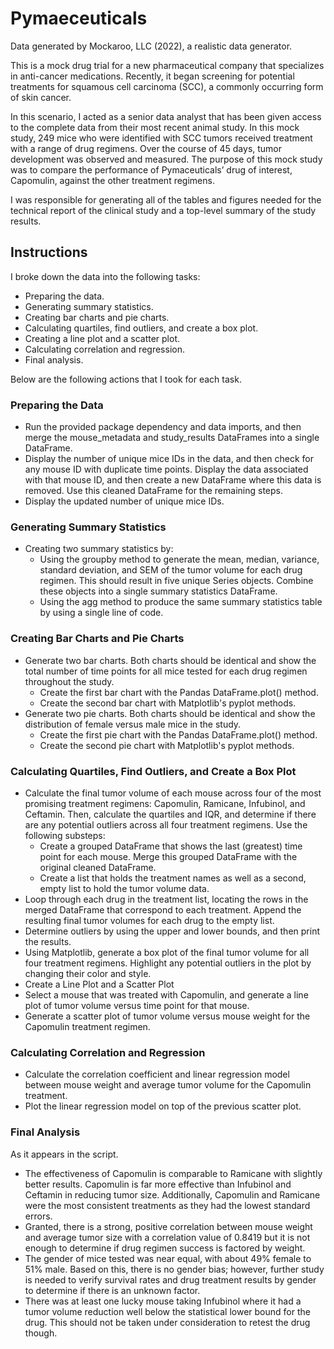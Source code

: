 # Pymaeceuticals

Data generated by Mockaroo, LLC (2022), a realistic data generator.

This is a mock drug trial for a new pharmaceutical company that specializes in anti-cancer medications. Recently, it began screening for potential treatments for squamous cell carcinoma (SCC), a commonly occurring form of skin cancer. 

In this scenario, I acted as a senior data analyst that has been given access to the complete data from their most recent animal study. In this mock study, 249 mice who were identified with SCC tumors received treatment with a range of drug regimens. Over the course of 45 days, tumor development was observed and measured. The purpose of this mock study was to compare the performance of Pymaceuticals’ drug of interest, Capomulin, against the other treatment regimens.

I was responsible for generating all of the tables and figures needed for the technical report of the clinical study and a top-level summary of the study results.

## Instructions
I broke down the data into the following tasks:
* Preparing the data.
* Generating summary statistics.
* Creating bar charts and pie charts.
* Calculating quartiles, find outliers, and create a box plot.
* Creating a line plot and a scatter plot.
* Calculating correlation and regression.
* Final analysis.

Below are the following actions that I took for each task.

### Preparing the Data
* Run the provided package dependency and data imports, and then merge the mouse_metadata and study_results DataFrames into a single DataFrame.
* Display the number of unique mice IDs in the data, and then check for any mouse ID with duplicate time points. Display the data associated with that mouse ID, and then create a new DataFrame where this data is removed. Use this cleaned DataFrame for the remaining steps.
* Display the updated number of unique mice IDs.

### Generating Summary Statistics
* Creating two summary statistics by:
  * Using the groupby method to generate the mean, median, variance, standard deviation, and SEM of the tumor volume for each drug regimen. This should result in five unique Series objects. Combine these objects into a single summary statistics DataFrame.
  * Using the agg method to produce the same summary statistics table by using a single line of code.

### Creating Bar Charts and Pie Charts
* Generate two bar charts. Both charts should be identical and show the total number of time points for all mice tested for each drug regimen throughout the study.
  * Create the first bar chart with the Pandas DataFrame.plot() method.
  * Create the second bar chart with Matplotlib's pyplot methods.
* Generate two pie charts. Both charts should be identical and show the distribution of female versus male mice in the study.
  * Create the first pie chart with the Pandas DataFrame.plot() method.
  * Create the second pie chart with Matplotlib's pyplot methods.

### Calculating Quartiles, Find Outliers, and Create a Box Plot
* Calculate the final tumor volume of each mouse across four of the most promising treatment regimens: Capomulin, Ramicane, Infubinol, and Ceftamin. Then, calculate the quartiles and IQR, and determine if there are any potential outliers across all four treatment regimens. Use the following substeps:
  * Create a grouped DataFrame that shows the last (greatest) time point for each mouse. Merge this grouped DataFrame with the original cleaned DataFrame.
  * Create a list that holds the treatment names as well as a second, empty list to hold the tumor volume data.
* Loop through each drug in the treatment list, locating the rows in the merged DataFrame that correspond to each treatment. Append the resulting final tumor volumes for each drug to the empty list.
* Determine outliers by using the upper and lower bounds, and then print the results.
* Using Matplotlib, generate a box plot of the final tumor volume for all four treatment regimens. Highlight any potential outliers in the plot by changing their color and style.
* Create a Line Plot and a Scatter Plot
* Select a mouse that was treated with Capomulin, and generate a line plot of tumor volume versus time point for that mouse.
* Generate a scatter plot of tumor volume versus mouse weight for the Capomulin treatment regimen.

### Calculating Correlation and Regression
* Calculate the correlation coefficient and linear regression model between mouse weight and average tumor volume for the Capomulin treatment.
* Plot the linear regression model on top of the previous scatter plot.

### Final Analysis
As it appears in the script.

* The effectiveness of Capomulin is comparable to Ramicane with slightly better results. Capomulin is far more effective than Infubinol and Ceftamin in reducing tumor size. Additionally, Capomulin and Ramicane were the most consistent treatments as they had the lowest standard errors.
* Granted, there is a strong, positive correlation between mouse weight and average tumor size with a correlation value of 0.8419 but it is not enough to determine if drug regimen success is factored by weight.
* The gender of mice tested was near equal, with about 49% female to 51% male. Based on this, there is no gender bias; however, further study is needed to verify survival rates and drug treatment results by gender to determine if there is an unknown factor.
* There was at least one lucky mouse taking Infubinol where it had a tumor volume reduction well below the statistical lower bound for the drug. This should not be taken under consideration to retest the drug though.
